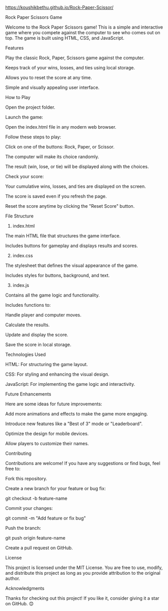https://koushikbethu.github.io/Rock-Paper-Scissor/

Rock Paper Scissors Game

Welcome to the Rock Paper Scissors game! This is a simple and interactive game where you compete against the computer to see who comes out on top. The game is built using HTML, CSS, and JavaScript.

Features

Play the classic Rock, Paper, Scissors game against the computer.

Keeps track of your wins, losses, and ties using local storage.

Allows you to reset the score at any time.

Simple and visually appealing user interface.

How to Play

Open the project folder.

Launch the game:

Open the index.html file in any modern web browser.

Follow these steps to play:

Click on one of the buttons: Rock, Paper, or Scissor.

The computer will make its choice randomly.

The result (win, lose, or tie) will be displayed along with the choices.

Check your score:

Your cumulative wins, losses, and ties are displayed on the screen.

The score is saved even if you refresh the page.

Reset the score anytime by clicking the "Reset Score" button.

File Structure

1. index.html

The main HTML file that structures the game interface.

Includes buttons for gameplay and displays results and scores.

2. index.css

The stylesheet that defines the visual appearance of the game.

Includes styles for buttons, background, and text.

3. index.js

Contains all the game logic and functionality.

Includes functions to:

Handle player and computer moves.

Calculate the results.

Update and display the score.

Save the score in local storage.

Technologies Used

HTML: For structuring the game layout.

CSS: For styling and enhancing the visual design.

JavaScript: For implementing the game logic and interactivity.



Future Enhancements

Here are some ideas for future improvements:

Add more animations and effects to make the game more engaging.

Introduce new features like a "Best of 3" mode or "Leaderboard".

Optimize the design for mobile devices.

Allow players to customize their names.

Contributing

Contributions are welcome! If you have any suggestions or find bugs, feel free to:

Fork this repository.

Create a new branch for your feature or bug fix:

git checkout -b feature-name

Commit your changes:

git commit -m "Add feature or fix bug"

Push the branch:

git push origin feature-name

Create a pull request on GitHub.

License

This project is licensed under the MIT License. You are free to use, modify, and distribute this project as long as you provide attribution to the original author.

Acknowledgments

Thanks for checking out this project! If you like it, consider giving it a star on GitHub. 😊

